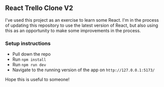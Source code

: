 ## React Trello Clone V2

I've used this project as an exercise to learn some React. I'm in the process of updating this repository to use the latest version of React, but also using this as an opportunity to make some improvements in the process.

### Setup instructions

- Pull down the repo
- Run `npm install`
- Run `npm run dev`
- Navigate to the running version of the app on `http://127.0.0.1:5173/`

Hope this is useful to someone!
